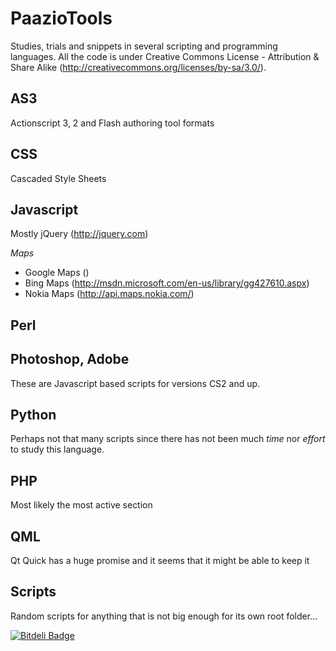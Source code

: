 PaazioTools
===========
Studies, trials and snippets in several scripting and programming languages.
All the code is under Creative Commons License - Attribution & Share Alike (http://creativecommons.org/licenses/by-sa/3.0/).

AS3
---
Actionscript 3, 2 and Flash authoring tool formats

CSS
---
Cascaded Style Sheets

Javascript
----------
Mostly jQuery (http://jquery.com)

*Maps*

 * Google Maps ()
 * Bing Maps (http://msdn.microsoft.com/en-us/library/gg427610.aspx)
 * Nokia Maps (http://api.maps.nokia.com/)

Perl
----

Photoshop, Adobe 
----------------
These are Javascript based scripts for versions CS2 and up.

Python
------
Perhaps not that many scripts since there has not been much *time* nor *effort* to study this language.


PHP
---
Most likely the most active section


QML
--- 
Qt Quick has a huge promise and it seems that it might be able to keep it



Scripts
-------
Random scripts for anything that is not big enough for its own root folder...


[![Bitdeli Badge](https://d2weczhvl823v0.cloudfront.net/paazmaya/paaziotools/trend.png)](https://bitdeli.com/free "Bitdeli Badge")

